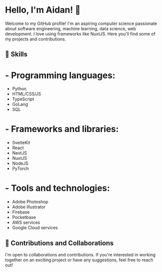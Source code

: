 # Hello, I'm Aidan! 👋

Welcome to my GitHub profile! I'm an aspiring computer science passionate about software engineering, machine learning, data science, web development. I love using frameworks like NuxtJS. Here you'll find some of my projects and contributions.

## 🌱 Skills

# - Programming languages: 

- Python
- HTML/CSS/JS
- TypeScript
- GoLang
- SQL

# - Frameworks and libraries: 

- SvelteKit
- React
- NextJS
- NuxtJS
- NodeJS
- PyTorch

# - Tools and technologies: 

- Adobe Photoshop
- Adobe Illustrator
- Firebase
- Pocketbase
- AWS services
- Google Cloud services

## 🤝 Contributions and Collaborations

I'm open to collaborations and contributions. If you're interested in working together on an exciting project or have any suggestions, feel free to reach out!
